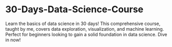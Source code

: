 # 30-Days-Data-Science-Course
Learn the basics of data science in 30 days! This comprehensive course, taught by me, covers data exploration, visualization, and machine learning. Perfect for beginners looking to gain a solid foundation in data science. Dive in now!
